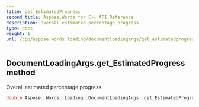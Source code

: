 ```yaml
---
title: get_EstimatedProgress
second_title: Aspose.Words for C++ API Reference
description: Overall estimated percentage progress. 
type: docs
weight: 1
url: /cpp/aspose.words.loading/documentloadingargs/get_estimatedprogress/
---
```

## DocumentLoadingArgs.get_EstimatedProgress method


Overall estimated percentage progress.

```cpp
double Aspose::Words::Loading::DocumentLoadingArgs::get_EstimatedProgress() const
```

